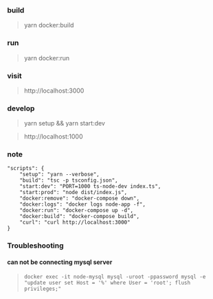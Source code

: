 ### build
> yarn docker:build

### run
> yarn docker:run

### visit
> http://localhost:3000

### develop
> yarn setup && yarn start:dev

> http://localhost:1000

### note
```json5
"scripts": {
    "setup": "yarn --verbose",
    "build": "tsc -p tsconfig.json",
    "start:dev": "PORT=1000 ts-node-dev index.ts",
    "start:prod": "node dist/index.js",
    "docker:remove": "docker-compose down",
    "docker:logs": "docker logs node-app -f",
    "docker:run": "docker-compose up -d",
    "docker:build": "docker-compose build",
    "curl": "curl http://localhost:3000"
}
```

### Troubleshooting
#### can not be connecting mysql server
> `docker exec -it node-mysql mysql -uroot -ppassword mysql -e "update user set Host = '%' where User = 'root'; flush privileges;"`
